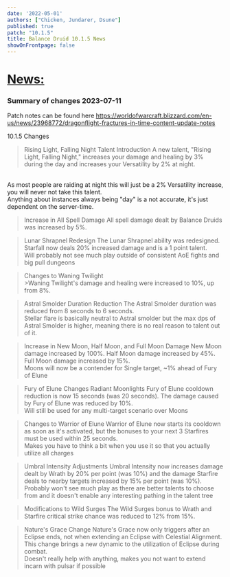 ```yaml
---
date: '2022-05-01'
authors: ["Chicken, Jundarer, Dsune"]
published: true
patch: "10.1.5"
title: Balance Druid 10.1.5 News
showOnFrontpage: false
---
```


<div id="news">

# [News:](#news)

</div>

### Summary of changes 2023-07-11

Patch notes can be found here https://worldofwarcraft.blizzard.com/en-us/news/23968772/dragonflight-fractures-in-time-content-update-notes


10.1.5 Changes

>Rising Light, Falling Night Talent Introduction
>A new talent, "Rising Light, Falling Night," increases your damage and healing by 3% during the day and increases your Versatility by 2% at night.

<br>As most people are raiding at night this will just be a 2% Versatility increase, you will never not take this talent.
<br>Anything about instances always being "day" is a not accurate, it's just dependent on the server-time.

>Increase in All Spell Damage
>All spell damage dealt by Balance Druids was increased by 5%.

>Lunar Shrapnel Redesign
>The Lunar Shrapnel ability was redesigned. Starfall now deals 20% increased damage and is a 1 point talent.
<br>Will probably not see much play outside of consistent AoE fights and big pull dungeons

>Changes to Waning Twilight
<br>>Waning Twilight's damage and healing were increased to 10%, up from 8%.

>Astral Smolder Duration Reduction
>The Astral Smolder duration was reduced from 8 seconds to 6 seconds.
<br>Stellar flare is basically neutral to Astral smolder but the max dps of Astral Smolder is higher, meaning there is no real reason to talent out of it.

>Increase in New Moon, Half Moon, and Full Moon Damage
>New Moon damage increased by 100%.
>Half Moon damage increased by 45%.
>Full Moon damage increased by 15%.
<br>Moons will now be a contender for Single target, ~1% ahead of Fury of Elune

>Fury of Elune Changes
>Radiant Moonlights Fury of Elune cooldown reduction is now 15 seconds (was 20 seconds).
>The damage caused by Fury of Elune was reduced by 10%.
<br>Will still be used for any multi-target scenario over Moons

>Changes to Warrior of Elune
>Warrior of Elune now starts its cooldown as soon as it's activated, but the bonuses to your next 3 Starfires must be used within 25 seconds.
<br>Makes you have to think a bit when you use it so that you actually utilize all charges

>Umbral Intensity Adjustments
>Umbral Intensity now increases damage dealt by Wrath by 20% per point (was 10%) and the damage Starfire deals to nearby targets increased by 15% per point (was 10%).
<br>Probably won't see much play as there are better talents to choose from and it doesn't enable any interesting pathing in the talent tree

>Modifications to Wild Surges
>The Wild Surges bonus to Wrath and Starfire critical strike chance was reduced to 12% from 15%.

>Nature's Grace Change
>Nature's Grace now only triggers after an Eclipse ends, not when extending an Eclipse with Celestial Alignment. This change brings a new dynamic to the utilization of Eclipse during combat.
<br>Doesn't really help with anything, makes you not want to extend incarn with pulsar if possible
 

